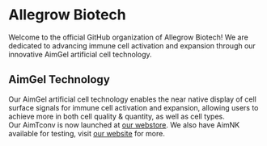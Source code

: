 # Allegrow Biotech
Welcome to the official GitHub organization of Allegrow Biotech! We are dedicated to advancing immune cell activation and expansion through our innovative AimGel artificial cell technology. 
## AimGel Technology
Our AimGel artificial cell technology enables the near native display of cell surface signals for immune cell activation and expansion, allowing users to achieve more in both cell quality & quantity, as well as cell types.
<br>
Our AimTconv is now launched at [our webstore](https://www.allegrowbiotech.com/webstore). We also have AimNK available for testing, visit [our website](https://www.allegrowbiotech.com) for more.
